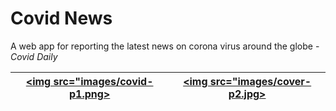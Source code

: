 # Covid News
A web app for reporting the latest news on corona virus around the globe - *Covid Daily*



| <a href="https://github.com/LotaIbe/covid-news"> <img src="images/covid-p1.png> | <a href="https://github.com/LotaIbe/covid-news"> <img src="images/cover-p2.jpg> |
|---------------------------------------------------------------------------------|---------------------------------------------------------------------------------|
